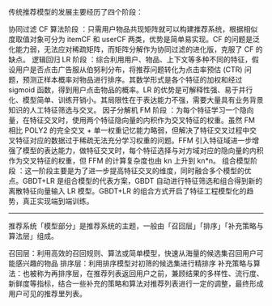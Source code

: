 

<!--
 * @version:
 * @Author:  StevenJokess https://github.com/StevenJokess
 * @Date: 2020-12-27 14:11:59
 * @LastEditors:  StevenJokess https://github.com/StevenJokess
 * @LastEditTime: 2020-12-27 14:12:22
 * @Description:
 * @TODO::
 * @Reference:https://amylewis.github.io/2020/07/21/Rec_sys_book_reading/index.html
-->

传统推荐模型的发展主要经历了四个阶段：

协同过滤 CF 算法阶段 ：只需用户物品共现矩阵就可以构建推荐系统，根据相似度取值对象可分为 itemCF 和 userCF 两类，优势是简单易实现。CF 的问题是泛化能力弱，无法应对稀疏矩阵，而矩阵分解作为协同过滤的进化版，克服了 CF 的缺点。
逻辑回归 LR 阶段 ：综合利用用户、物品、上下文等多种不同的特征，假设用户是否点击广告服从伯努利分布，将推荐问题转化为点击率预估 (CTR) 问题，预测正样本概率对物品进行排序。其数学形式是各个特征的加权和经过 sigmoid 函数，得到用户点击物品的概率。LR 的优势是可解释性强、易于并行化、模型简单、训练开销小。其局限性在于表达能力不强，需要大量具有业务背景知识的人工特征筛选与交叉。
因子分解机 FM 阶段 ：为每个特征学习一个隐向量，在特征交叉时，使用两个特征隐向量的内积作为交叉特征的权重。虽然 FM 相比 POLY2 的完全交叉 + 单一权重记忆能力略弱，但解决了特征交叉过程中交叉特征对应的数据过于稀疏无法充分学习权重的问题。FFM 引入特征域进一步增强了模型的表达能力，做特征交叉时，每个特征选择与对方域对应的隐向量的内积作为交叉特征的权重，但 FFM 的计算复杂度也由 kn 上升到 kn*n。
组合模型阶段 ：这一阶段主要是为了进一步提高特征交叉的维度，同时融合多个模型的优点。GBDT+LR 是组合模型的代表方案，GBDT 自动进行特征筛选和组合得到新的离散特征向量输入 LR 模型。GBDT+LR 的组合方式开启了特征工程模型化的趋势，真正实现端到端训练。

---

推荐系统「模型部分」是推荐系统的主题，一般由「召回层」「排序」「补充策略与算法层」组成。

召回层：利用高效的召回规则、算法或简单模型，快速从海量的候选集召回用户可能感兴趣的物品
排序层：利用排序模型对初筛的候选集进行精排序
补充策略与算法：也被称为再排序层，在推荐列表返回用户之前，兼顾结果的多样性、流行度、新鲜度等指标，结合一些补充的策略和算法对推荐列表进行一定的调整，最终形成用户可见的推荐里列表。
